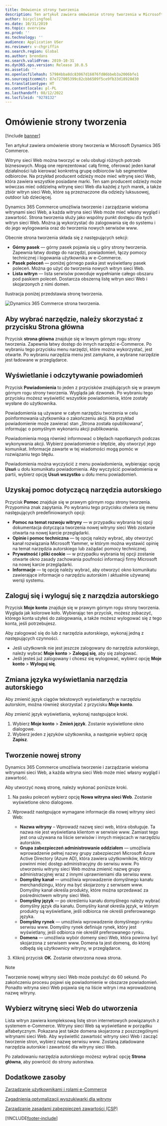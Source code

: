 ```yaml
---
title: Omówienie strony tworzenia
description: Ten artykuł zawiera omówienie strony tworzenia w Microsoft Dynamics 365 Commerce.
author: bicyclingfool
ms.date: 10/31/2019
ms.topic: overview
ms.prod: ''
ms.technology: ''
audience: Application USer
ms.reviewer: v-chgriffin
ms.search.region: Global
ms.author: brendans
ms.search.validFrom: 2019-10-31
ms.dyn365.ops.version: Release 10.0.5
ms.assetid: ''
ms.openlocfilehash: 57984bba8dc83067d16076fd86bbeb3a2006bfe1
ms.sourcegitcommit: 87e727005399c82cbb6509f5ce9fb33d18928d30
ms.translationtype: HT
ms.contentlocale: pl-PL
ms.lasthandoff: 08/12/2022
ms.locfileid: "9278132"
---
```

# <a name="authoring-page-overview"></a>Omówienie strony tworzenia

  
 [!include [banner](includes/banner.md)]

Ten artykuł zawiera omówienie strony tworzenia w Microsoft Dynamics 365 Commerce.

Witryny sieci Web można tworzyć w celu obsługi różnych potrzeb biznesowych. Mogą one reprezentować całą firmę, oferować jeden kanał działalności lub kierować konkretną grupę odbiorców lub segmentów odbiorców. Na przykład producent odzieży może mieć witrynę sieci Web, która zawiera wszystkie posiadane marki. Ten sam producent odzieży może wówczas mieć oddzielną witrynę sieci Web dla każdej z tych marek, a także zbiór witryn sieci Web, które są przeznaczone dla odzieży luksusowej, outdoor lub dziecięcej.

Dynamics 365 Commerce umożliwia tworzenie i zarządzanie wieloma witrynami sieci Web, a każda witryna sieci Web może mieć własny wygląd i zawartość. Strona tworzenia służy jako wspólny punkt dostępu dla tych witryn sieci Web. Można ją wykorzystać do zalogowania się do systemu i do jego wylogowania oraz do tworzenia nowych serwisów www.

Obecnie strona tworzenia składa się z następujących sekcji:

- **Górny pasek** — górny pasek pojawia się u góry strony tworzenia. Zapewnia łatwy dostęp do narzędzi, powiadomień, łączy pomocy technicznej i logowania użytkownika w e-Commerce.
- **Pasek poleceń** — poniżej górnego paska jest wyświetlany pasek poleceń. Można go użyć do tworzenia nowych witryn sieci Web.
- **Lista witryn** — lista serwisów powoduje wypełnianie całego obszaru pod paskiem poleceń. Dostarcza obszerną listę witryn sieci Web i skojarzonych z nimi domen.

Ilustracja poniżej przedstawia stronę tworzenia.

![Dynamics 365 Commerce strona tworzenia.](../commerce/media/authoring_tools_01.png)

## <a name="use-the-home-button-to-select-a-tool"></a>Aby wybrać narzędzie, należy skorzystać z przycisku Strona główna

Przycisk **strona główna** znajduje się w lewym górnym rogu strony tworzenia. Zapewnia łatwy dostęp do innych narzędzi e-Commerce. Po wybraniu tego przycisku menu narzędzi, które można wykorzystać, jest otwarte. Po wybraniu narzędzia menu jest zamykane, a wybrane narzędzie jest ładowane w przeglądarce.

## <a name="view-and-clear-notifications"></a>Wyświetlanie i odczytywanie powiadomień

Przycisk **Powiadomienia** to jeden z przycisków znajdujących się w prawym górnym rogu strony tworzenia. Wygląda jak dzwonek. Po wybraniu tego przycisku możesz wyświetlić wszystkie powiadomienia, które zostały wysłane do użytkownika.

Powiadomienia są używane w całym narzędziu tworzenia w celu poinformowania użytkownika o zakończeniu akcji. Na przykład powiadomienie może zawierać stan „Strona została opublikowana”, informując o pomyślnym wykonaniu akcji publikowania.

Powiadomienia mogą również informować o błędach napotkanych podczas wykonywania akcji. Wybierz powiadomienie o błędzie, aby otworzyć jego komunikat. Informacje zawarte w tej wiadomości mogą pomóc w rozwiązaniu tego błędu.

Powiadomienia można wyczyścić z menu powiadomienia, wybierając opcję **Usuń** u dołu komunikatu powiadomienia. Aby wyczyścić powiadomienia w partii, wybierz opcję **Usuń wszystko** u dołu menu powiadomień.

## <a name="get-help-with-the-authoring-tool"></a>Uzyskaj pomoc dotyczącą narzędzia autorskiego

Przycisk **Pomoc** znajduje się w prawym górnym rogu strony tworzenia. Przypomina znak zapytania. Po wybraniu tego przycisku otwiera się menu następujących predefiniowanych opcji:

- **Pomoc na temat rozwoju witryny** — w przypadku wybrania tej opcji dokumentacja dotycząca tworzenia nowej witryny sieci Web zostanie otwarta na nowej karcie przeglądarki.
- **Opinie i pomoc techniczna** — tę opcję należy wybrać, aby otworzyć kanał rozwiązania Microsoft Yammer, w którym można wystawić opinię na temat narzędzia autorskiego lub zażądać pomocy technicznej.
- **Prywatność i pliki cookie** — w przypadku wybrania tej opcji zostanie otwarte okno zasady zachowania poufności informacji firmy Microsoft na nowej karcie przeglądarki.
- **Informacje** — tę opcję należy wybrać, aby otworzyć okno komunikatu zawierające informacje o narzędziu autorskim i aktualnie używanej wersji systemu.

## <a name="sign-in-to-and-out-of-the-authoring-tool"></a>Zaloguj się i wyloguj się z narzędzia autorskiego

Przycisk **Moje konto** znajduje się w prawym górnym rogu strony tworzenia. Wygląda jak kolorowe koło. Wybierając ten przycisk, możesz zobaczyć, którego konta użyłeś do zalogowania, a także możesz wylogować się z tego konta, jeśli potrzebujesz.

Aby zalogować się do lub z narzędzia autorskiego, wykonaj jedną z następujących czynności.

- Jeśli użytkownik nie jest jeszcze zalogowany do narzędzia autorskiego, należy wybrać **Moje konto** \> **Zaloguj się**, aby się zalogować.
- Jeśli jesteś już zalogowany i chcesz się wylogować, wybierz opcję **Moje konto** \> **Wyloguj się**.

## <a name="change-the-display-language-of-the-authoring-tool"></a>Zmiana języka wyświetlania narzędzia autorskiego

Aby zmienić język ciągów tekstowych wyświetlanych w narzędziu autorskim, można również skorzystać z przycisku **Moje konto**.

Aby zmienić język wyświetlania, wykonaj następujące kroki.

1. Wybierz **Moje konto** \> **Zmień język**. Zostanie wyświetlone okno dialogowe.
1. Wybierz jeden z języków użytkownika, a następnie wybierz opcję **Zapisz**.

## <a name="create-a-new-website"></a>Tworzenie nowej strony

Dynamics 365 Commerce umożliwia tworzenie i zarządzanie wieloma witrynami sieci Web, a każda witryna sieci Web może mieć własny wygląd i zawartość.

Aby utworzyć nową stronę, należy wykonać poniższe kroki.

1. Na pasku poleceń wybierz opcję **Nowa witryna sieci Web**. Zostanie wyświetlone okno dialogowe.
2. Wprowadź następujące wymagane informacje dla nowej witryny sieci Web:

    - **Nazwa witryny** – Wprowadź nazwę sieci web, która obsługuje. Ta nazwa nie jest wyświetlana klientom w serwisie www. Zamiast tego jest ona używana na liście serwisów i innych miejscach w narzędziu autorskim.
    - **Grupa zabezpieczeń administrowanie oddziałem** — umożliwia wprowadzenie pełnej nazwy grupy zabezpieczeń Microsoft Azure Active Directory (Azure AD), która zawiera użytkowników, którzy powinni mieć dostęp administracyjny do serwisu www. Po utworzeniu witryny sieci Web można zmienić nazwę grupy administracyjnej wraz z innymi uprawnieniami dla serwisu www.
    - **Domyślny kanał** — umożliwia wprowadzenie domyślnego kanału merchandizingu, który ma być skojarzony z serwisem www. Domyślny kanał określa produkty, które można sprzedawać za pośrednictwem witryny sieci Web.
    - **Domyślny język** — po określeniu kanału domyślnego należy wybrać domyślny język dla kanału. Domyślny kanał określa język, w którym produkty są wyświetlane, jeśli odbiorca nie określi preferowanego języka.
    - **Domyślny rynek** — umożliwia wprowadzenie domyślnego rynku serwisu www. Domyślny rynek definiuje rynek, który jest wyświetlany, jeśli odbiorca nie określił preferowanego rynku.
    - **Domena** — umożliwia wybór domeny sieci Web, która powinna być skojarzona z serwisem www. Domena ta jest domeną, do której odbędą się użytkownicy witryny, w przeglądarce.

1. Kliknij przycisk **OK**. Zostanie otworzona nowa strona.

> [!NOTE]
> Tworzenie nowej witryny sieci Web może posłużyć do 60 sekund. Po zakończeniu procesu pojawi się powiadomienie w obszarze powiadomień. Ponadto witryna sieci Web pojawia się na liście witryn i ma wprowadzoną nazwę witryny.

## <a name="select-a-website-to-author"></a>Wybierz witrynę sieci Web do utworzenia

Lista witryn zawiera kompleksową listę stron internetowych powiązanych z systemem e-Commerce. Witryny sieci Web są wyświetlane w porządku alfabetycznym. Pokazana jest także domena skojarzona z poszczególnymi witrynami sieci Web. Aby wyświetlić zawartość witryny sieci Web i zacząć tworzenie stron, wybierz nazwę serwisu www. Zostaną załadowane narzędzia autorskie i zawartość dla witryny sieci Web.

Po załadowaniu narzędzia autorskiego możesz wybrać opcję **Strona główna**, aby powrócić do strony autorstwa.

## <a name="additional-resources"></a>Dodatkowe zasoby

[Zarządzanie użytkownikami i rolami e-Commerce](manage-ecommerce-users-roles.md)

[Zagadnienia optymalizacji wyszukiwarki dla witryny](search-engine-optimization-considerations.md)

[Zarządzanie zasadami zabezpieczeń zawartości (CSP)](manage-csp.md)


[!INCLUDE[footer-include](../includes/footer-banner.md)]
